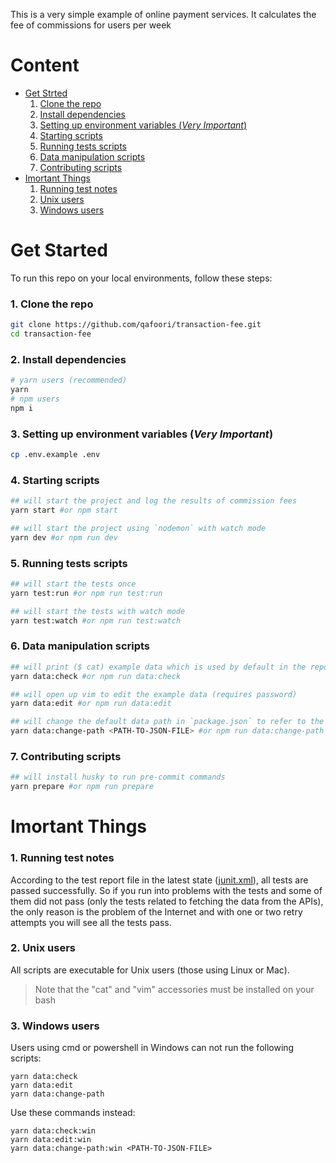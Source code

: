 This is a very simple example of online payment services. It calculates the fee of commissions for users per week

# Content
- [Get Strted](https://github.com/qafoori/transaction-fee#get-started)
	1. [Clone the repo](https://github.com/qafoori/transaction-fee#1-clone-the-repo)
	2. [Install dependencies](https://github.com/qafoori/transaction-fee#2-install-dependencies)
	3. [Setting up environment variables (*Very Important*)](https://github.com/qafoori/transaction-fee#3-setting-up-environment-variables-very-important)
	4. [Starting scripts](https://github.com/qafoori/transaction-fee#4-starting-scripts)
	5. [Running tests scripts](https://github.com/qafoori/transaction-fee#5-running-tests-scripts)
	6. [Data manipulation scripts](https://github.com/qafoori/transaction-fee#6-data-manipulation-scripts)
	7. [Contributing scripts](https://github.com/qafoori/transaction-fee#7-contributing-scripts)
- [Imortant Things](https://github.com/qafoori/transaction-fee#imortant-things)
	1. [Running test notes](https://github.com/qafoori/transaction-fee#1-running-test-notes)
	2. [Unix users](https://github.com/qafoori/transaction-fee#2-unix-users)
	3. [Windows users](https://github.com/qafoori/transaction-fee#3-windows-users)

# Get Started
To run this repo on your local environments, follow these steps:

### 1. Clone the repo
```bash
git clone https://github.com/qafoori/transaction-fee.git
cd transaction-fee
```

### 2. Install dependencies
```bash
# yarn users (recommended)
yarn
# npm users
npm i
```

### 3. Setting up environment variables (*Very Important*)
```bash
cp .env.example .env
```

### 4. Starting scripts
```bash
## will start the project and log the results of commission fees
yarn start #or npm start

## will start the project using `nodemon` with watch mode
yarn dev #or npm run dev
```

### 5. Running tests scripts
```bash
## will start the tests once
yarn test:run #or npm run test:run

## will start the tests with watch mode
yarn test:watch #or npm run test:watch
```

### 6. Data manipulation scripts
```bash
## will print ($ cat) example data which is used by default in the repo
yarn data:check #or npm run data:check

## will open up vim to edit the example data (requires password)
yarn data:edit #or npm run data:edit

## will change the default data path in `package.json` to refer to the use of another path
yarn data:change-path <PATH-TO-JSON-FILE> #or npm run data:change-path <PATH-TO-JSON-FILE>
```

### 7. Contributing scripts
```bash
## will install husky to run pre-commit commands
yarn prepare #or npm run prepare
```


# Imortant Things
### 1. Running test notes
According to the test report file in the latest state ([junit.xml](https://github.com/qafoori/transaction-fee/blob/develop/junit.xml)), all tests are passed successfully.
So if you run into problems with the tests and some of them did not pass (only the tests related to fetching the data from the APIs), the only reason is the problem of the Internet and with one or two retry attempts you will see all the tests pass.

### 2. Unix users
All scripts are executable for Unix users (those using Linux or Mac).
> Note that the "cat" and "vim" accessories must be installed on your bash

### 3. Windows users
Users using cmd or powershell in Windows can not run the following scripts:
```shell
yarn data:check
yarn data:edit
yarn data:change-path
```

Use these commands instead:
```shell
yarn data:check:win
yarn data:edit:win
yarn data:change-path:win <PATH-TO-JSON-FILE>
```
